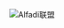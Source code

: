 ![Alfadi联盟](https://capsule-render.vercel.app/api?type=wave&color=auto&height=300&section=header&text=capsule%20render&fontSize=90)
